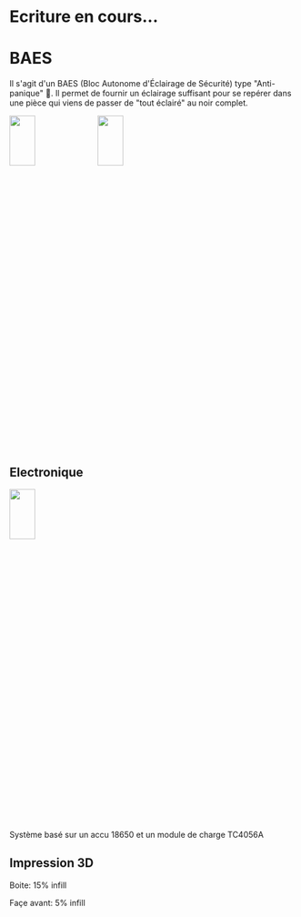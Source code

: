 # Ecriture en cours...

# BAES
Il s'agit d'un BAES (Bloc Autonome d'Éclairage de Sécurité) type "Anti-panique" 🔦.  Il permet de fournir un éclairage suffisant pour se repérer dans une pièce qui viens de passer de "tout éclairé" au noir complet.

<img src="https://srv.fbr.ninja/index.php/s/59d8HRRpZ4zLcMe/preview"  width="30%" height="15%">           <img src="https://srv.fbr.ninja/index.php/s/zcdn7r4cgrpo3cX/preview"  width="30%" height="15%">



## Electronique

<img src="https://srv.fbr.ninja/index.php/s/oPbzgWSaoQbBTHt/preview"  width="30%" height="15%">

Système basé sur un accu 18650 et un module de charge TC4056A 

## Impression 3D

Boite: 15% infill

Façe avant: 5% infill
